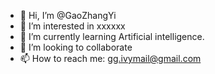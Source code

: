 - 👋 Hi, I’m @GaoZhangYi
- 👀 I’m interested in xxxxxx
- 🌱 I’m currently learning Artificial intelligence. 
- 💞️ I’m looking to collaborate
- 📫 How to reach me: gg.ivymail@gmail.com


<!---
GaoZhangYi/GaoZhangYi is a ✨ special ✨ repository because its `README.md` (this file) appears on your GitHub profile.
You can click the Preview link to take a look at your changes.
--->
